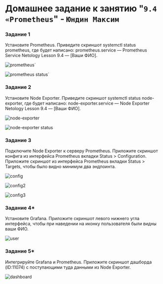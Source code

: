 # Домашнее задание к занятию "`9.4 «Prometheus`" - `Юндин Максим`

### Задание 1

Установите Prometheus.
Приведите скриншот systemctl status prometheus, где будет написано: prometheus.service — Prometheus Service Netology Lesson 9.4 — [Ваши ФИО]. 


![prometheus ](https://github.com/YundinMS/Screen-Prometheus/blob/main/Install%20Prometheus.png)`

![prometheus status ](https://github.com/YundinMS/Screen-Prometheus/blob/main/Status%20Prometheus.png)`

### Задание 2

Установите Node Exporter.
Приведите скриншот systemctl status node-exporter, где будет написано: node-exporter.service — Node Exporter Netology Lesson 9.4 — [Ваши ФИО]. 

![node-exporter ](https://github.com/YundinMS/Screen-Prometheus/blob/main/Install%20Node-exporter.png)

![node-exporter status ](https://github.com/YundinMS/Screen-Prometheus/blob/main/status%20node-exporter.png)

### Задание 3

Подключите Node Exporter к серверу Prometheus.
Приложите скриншот конфига из интерфейса Prometheus вкладки Status > Configuration. Приложите скриншот из интерфейса
Prometheus вкладки Status > Targets, чтобы было видно минимум два эндпоинта.

![config ](https://github.com/YundinMS/Screen-Prometheus/blob/main/config.png)

![config2 ](https://github.com/YundinMS/Screen-Prometheus/blob/main/status%20configuration.png)

![config3 ](https://github.com/YundinMS/Screen-Prometheus/blob/main/status%20targets.png)


### Задание 4*

Установите Grafana.
Приложитe скриншот левого нижнего угла интерфейса, чтобы при наведении на иконку пользователя были видны ваши ФИО.

![user ](https://github.com/YundinMS/Screen-Prometheus/blob/main/User.png)

### Задание 5*

Интегрируйте Grafana и Prometheus.
Приложите скриншот дашборда (ID:11074) с поступающими туда данными из Node Exporter.

![dashboard ](https://github.com/YundinMS/Screen-Prometheus/blob/main/grafana%20dash.png)
